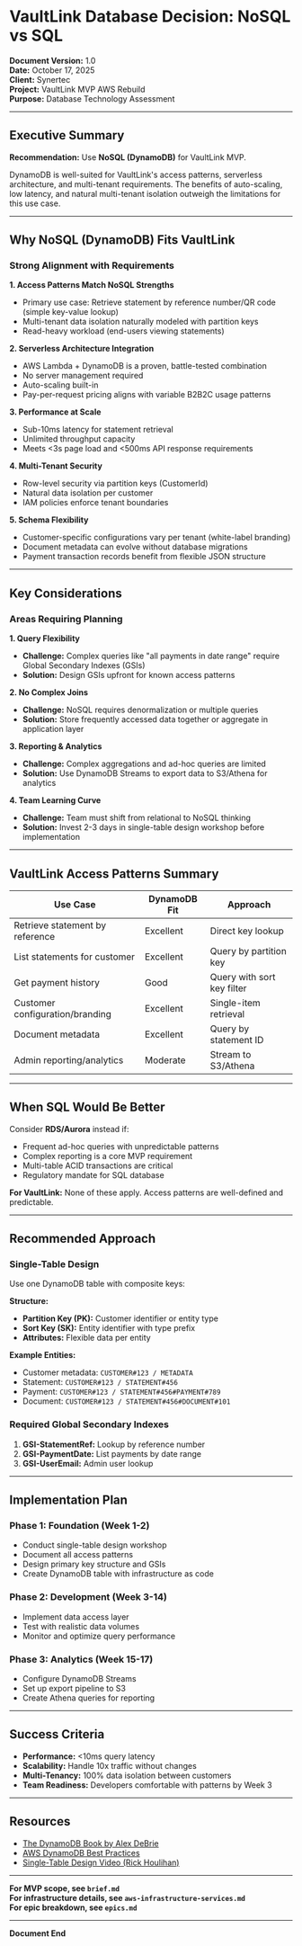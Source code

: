 # VaultLink Database Decision: NoSQL vs SQL

**Document Version:** 1.0  
**Date:** October 17, 2025  
**Client:** Synertec  
**Project:** VaultLink MVP AWS Rebuild  
**Purpose:** Database Technology Assessment

---

## Executive Summary

**Recommendation:** Use **NoSQL (DynamoDB)** for VaultLink MVP.

DynamoDB is well-suited for VaultLink's access patterns, serverless architecture, and multi-tenant requirements. The benefits of auto-scaling, low latency, and natural multi-tenant isolation outweigh the limitations for this use case.

---

## Why NoSQL (DynamoDB) Fits VaultLink

### Strong Alignment with Requirements

**1. Access Patterns Match NoSQL Strengths**
- Primary use case: Retrieve statement by reference number/QR code (simple key-value lookup)
- Multi-tenant data isolation naturally modeled with partition keys
- Read-heavy workload (end-users viewing statements)

**2. Serverless Architecture Integration**
- AWS Lambda + DynamoDB is a proven, battle-tested combination
- No server management required
- Auto-scaling built-in
- Pay-per-request pricing aligns with variable B2B2C usage patterns

**3. Performance at Scale**
- Sub-10ms latency for statement retrieval
- Unlimited throughput capacity
- Meets <3s page load and <500ms API response requirements

**4. Multi-Tenant Security**
- Row-level security via partition keys (CustomerId)
- Natural data isolation per customer
- IAM policies enforce tenant boundaries

**5. Schema Flexibility**
- Customer-specific configurations vary per tenant (white-label branding)
- Document metadata can evolve without database migrations
- Payment transaction records benefit from flexible JSON structure

---

## Key Considerations

### Areas Requiring Planning

**1. Query Flexibility**
- **Challenge:** Complex queries like "all payments in date range" require Global Secondary Indexes (GSIs)
- **Solution:** Design GSIs upfront for known access patterns

**2. No Complex Joins**
- **Challenge:** NoSQL requires denormalization or multiple queries
- **Solution:** Store frequently accessed data together or aggregate in application layer

**3. Reporting & Analytics**
- **Challenge:** Complex aggregations and ad-hoc queries are limited
- **Solution:** Use DynamoDB Streams to export data to S3/Athena for analytics

**4. Team Learning Curve**
- **Challenge:** Team must shift from relational to NoSQL thinking
- **Solution:** Invest 2-3 days in single-table design workshop before implementation

---

## VaultLink Access Patterns Summary

| Use Case | DynamoDB Fit | Approach |
|----------|--------------|----------|
| Retrieve statement by reference | Excellent | Direct key lookup |
| List statements for customer | Excellent | Query by partition key |
| Get payment history | Good | Query with sort key filter |
| Customer configuration/branding | Excellent | Single-item retrieval |
| Document metadata | Excellent | Query by statement ID |
| Admin reporting/analytics | Moderate | Stream to S3/Athena |

---

## When SQL Would Be Better

Consider **RDS/Aurora** instead if:
- Frequent ad-hoc queries with unpredictable patterns
- Complex reporting is a core MVP requirement
- Multi-table ACID transactions are critical
- Regulatory mandate for SQL database

**For VaultLink:** None of these apply. Access patterns are well-defined and predictable.

---

## Recommended Approach

### Single-Table Design

Use one DynamoDB table with composite keys:

**Structure:**
- **Partition Key (PK):** Customer identifier or entity type
- **Sort Key (SK):** Entity identifier with type prefix
- **Attributes:** Flexible data per entity

**Example Entities:**
- Customer metadata: `CUSTOMER#123 / METADATA`
- Statement: `CUSTOMER#123 / STATEMENT#456`
- Payment: `CUSTOMER#123 / STATEMENT#456#PAYMENT#789`
- Document: `CUSTOMER#123 / STATEMENT#456#DOCUMENT#101`

### Required Global Secondary Indexes

1. **GSI-StatementRef:** Lookup by reference number
2. **GSI-PaymentDate:** List payments by date range
3. **GSI-UserEmail:** Admin user lookup

---

## Implementation Plan

### Phase 1: Foundation (Week 1-2)
- Conduct single-table design workshop
- Document all access patterns
- Design primary key structure and GSIs
- Create DynamoDB table with infrastructure as code

### Phase 2: Development (Week 3-14)
- Implement data access layer
- Test with realistic data volumes
- Monitor and optimize query performance

### Phase 3: Analytics (Week 15-17)
- Configure DynamoDB Streams
- Set up export pipeline to S3
- Create Athena queries for reporting

---

## Success Criteria

- **Performance:** <10ms query latency
- **Scalability:** Handle 10x traffic without changes
- **Multi-Tenancy:** 100% data isolation between customers
- **Team Readiness:** Developers comfortable with patterns by Week 3

---

## Resources

- [The DynamoDB Book by Alex DeBrie](https://www.dynamodbbook.com/)
- [AWS DynamoDB Best Practices](https://docs.aws.amazon.com/amazondynamodb/latest/developerguide/best-practices.html)
- [Single-Table Design Video (Rick Houlihan)](https://www.youtube.com/watch?v=HaEPXoXVf2k)

---

**For MVP scope, see `brief.md`**  
**For infrastructure details, see `aws-infrastructure-services.md`**  
**For epic breakdown, see `epics.md`**

---

**Document End**

